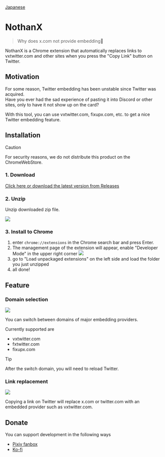 [Japanese](README_JA.md)

# NothanX

> Why does x.com not provide embedding🤮

NothanX is a Chrome extension that automatically replaces links to vxtwitter.com and other sites when you press the "Copy Link" button on Twitter.

## Motivation

For some reason, Twitter embedding has been unstable since Twitter was acquired.      
Have you ever had the sad experience of pasting it into Discord or other sites, only to have it not show up on the card?

With this tool, you can use vxtwitter.com, fixupx.com, etc. to get a nice Twitter embedding feature.

## Installation

> [!CAUTION]    
> For security reasons, we do not distribute this product on the ChromeWebStore.

### 1. Download

[Click here or download the latest version from Releases](https://github.com/Chipsnet/nothanx/archive/refs/tags/1.0.0.zip)

### 2. Unzip

Unzip downloaded zip file.

![](https://i.gyazo.com/b0bef63e650169658ab81784e3f16992.png)

### 3. Install to Chrome

1. enter `chrome://extensions` in the Chrome search bar and press Enter.
1. The management page of the extension will appear, enable "Developer Mode" in the upper right corner
![](https://i.gyazo.com/b8e300777ea5bff0e684c0cb729f3376.png)
1. go to "Load unpackaged extensions" on the left side and load the folder you just unzipped
1. all done!

## Feature

### Domain selection

![](https://i.gyazo.com/df417d764737c26c5bb3a347ccf6f3f1.png)

You can switch between domains of major embedding providers.

Currently supported are

- vxtwitter.com
- fxtwitter.com
- fixupx.com

> [!TIP]       
> After the switch domain, you will need to reload Twitter.

### Link replacement

![](https://i.gyazo.com/8d7224bf644f53b3eab3a47a6201fb6c.png)

Copying a link on Twitter will replace x.com or twitter.com with an embedded provider such as vxtwitter.com.

## Donate

You can support development in the following ways      

- [Pixiv fanbox](https://minato86.fanbox.cc)
- [Ko-fi](https://ko-fi.com/minato86)